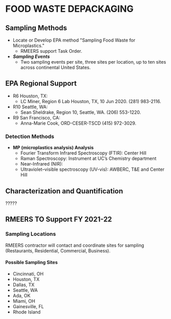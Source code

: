 # FOOD WASTE DEPACKAGING

## Sampling Methods

* Locate or Develop EPA method "Sampling Food Waste for Microplastics."
  * RMEERS support Task Order.
* **_Sampling Events_**
  * Two sampling events per site, three sites per location, up to ten sites across continental United States.

## EPA Regional Support

* R6 Houston, TX:
  * LC Miner, Region 6 Lab Houston, TX, 10 Jun 2020. (281) 983-2116.
* R10 Seattle, WA:
  * Sean Sheldrake, Region 10, Seattle, WA. (206) 553-1220.
* R9 San Francisco, CA:
  * Anna-Marie Cook, ORD-CESER-TSCD (415) 972-3029.

### Detection Methods

* **MP (microplastics analysis) Analysis**
  * Fourier Transform Infrared Spectroscopy (FTIR): Center Hill
  * Raman Spectroscopy: Instrument at UC’s Chemistry department
  * Near-Infrared (NIR):
  * Ultraviolet–visible spectroscopy (UV-vis): AWBERC, T&E and Center Hill

## Characterization and Quantification

?????

## RMEERS TO Support FY 2021-22

### Sampling Locations

RMEERS contractor will contact and coordinate sites for sampling (Restaurants, Residential, Commercial, Business).

#### Possible Sampling Sites

* Cincinnati, OH
* Houston, TX
* Dallas, TX
* Seattle, WA
* Ada, OK
* Miami, OH
* Gainesville, FL
* Rhode Island
